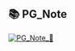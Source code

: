 ## 📚 PG_Note
[![PG_Note_🔗](https://img.shields.io/badge/PG_Note_🔗-FFC8FF?style=for-the-badge)](https://www.notion.so/PlayGround_PG-1e6c506b9e528087bd24e85198e65966)
